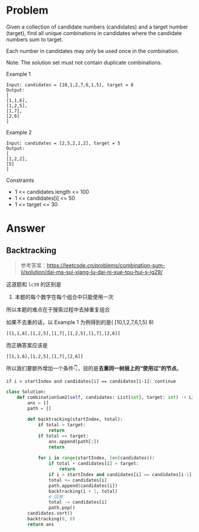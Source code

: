 # Problem
Given a collection of candidate numbers (candidates) and a target number (target), find all unique combinations in candidates where the candidate numbers sum to target.

Each number in candidates may only be used once in the combination.

Note: The solution set must not contain duplicate combinations.

Example 1
```
Input: candidates = [10,1,2,7,6,1,5], target = 8
Output: 
[
[1,1,6],
[1,2,5],
[1,7],
[2,6]
]
```

Example 2
```
Input: candidates = [2,5,2,1,2], target = 5
Output: 
[
[1,2,2],
[5]
]
```

Constraints
- 1 <= candidates.length <= 100
- 1 <= candidates[i] <= 50
- 1 <= target <= 30
# Answer
## Backtracking
> 参考答案：https://leetcode.cn/problems/combination-sum-ii/solution/dai-ma-sui-xiang-lu-dai-ni-xue-tou-hui-s-ig29/

这道题和 `lc39` 的区别是
1. 本题的每个数字在每个组合中只能使用一次

所以本题的难点在于搜索过程中去掉重复组合

如果不去重的话，以 Example 1 为例得到的是( [10,1,2,7,6,1,5] 8)
```
[[1,1,6],[1,2,5],[1,7],[1,2,5],[1,7],[2,6]]
```
而正确答案应该是
```
[[1,1,6],[1,2,5],[1,7],[2,6]]
```
所以我们要额外增加一个条件👇，目的是**去重同一树层上的“使用过”的节点**。
```
if i > startIndex and candidates[i] == candidates[i-1]: continue
```
```python
class Solution:
    def combinationSum2(self, candidates: List[int], target: int) -> List[List[int]]:
        ans = []
        path = []
        
        def backtracking(startIndex, total):
            if total > target:
                return
            if total == target:
                ans.append(path[:])
                return
            
            for i in range(startIndex, len(candidates)):
                if total + candidates[i] > target:
                    return
                if i > startIndex and candidates[i] == candidates[i-1]: continue
                total += candidates[i]
                path.append(candidates[i])
                backtracking(i + 1, total)
                # 回溯
                total -= candidates[i]
                path.pop()
        candidates.sort()
        backtracking(0, 0)
        return ans
```